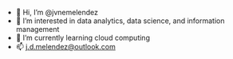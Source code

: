 - 👋 Hi, I’m @jvnemelendez
- 👀 I’m interested in data analytics, data science, and information management
- 🌱 I’m currently learning cloud computing
- 📫 j.d.melendez@outlook.com

<!---
jvnemelendez/jvnemelendez is a ✨ special ✨ repository because its `README.md` (this file) appears on your GitHub profile.
You can click the Preview link to take a look at your changes.
--->
